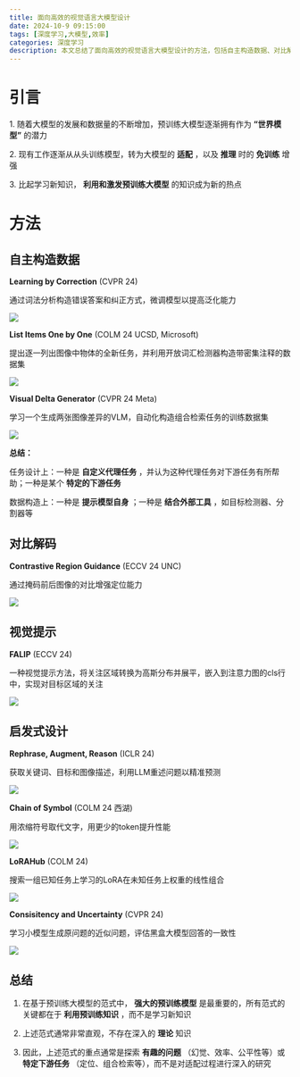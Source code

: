 ```yaml
---
title: 面向高效的视觉语言大模型设计
date: 2024-10-9 09:15:00
tags: [深度学习,大模型,效率]
categories: 深度学习
description: 本文总结了面向高效的视觉语言大模型设计的方法，包括自主构造数据、对比解码、视觉提示、启发式设计等方面的方法。
---
```


# 引言

1\. 随着大模型的发展和数据量的不断增加，预训练大模型逐渐拥有作为 __“世界模型”__ 的潜力

2\. 现有工作逐渐从从头训练模型，转为大模型的 __适配__ ，以及 __推理__ 时的 __免训练__ 增强

3\. 比起学习新知识， __利用和激发预训练大模型__ 的知识成为新的热点

# 方法

## 自主构造数据

**Learning by Correction** \(CVPR 24\)

通过词法分析构造错误答案和纠正方式，微调模型以提高泛化能力

![](https://s2.loli.net/2025/03/06/YT6jiDfO7uQswxc.png)

**List Items One by One** \(COLM 24 UCSD\, Microsoft\)

提出逐一列出图像中物体的全新任务，并利用开放词汇检测器构造带密集注释的数据集

**![](https://s2.loli.net/2025/03/06/KNv5jBkf94UVDOS.png)**

**Visual Delta Generator** \(CVPR 24 Meta\)

学习一个生成两张图像差异的VLM，自动化构造组合检索任务的训练数据集

![](https://s2.loli.net/2025/03/06/HbBs1iIvGlKZqm8.png)

**总结：**

任务设计上：一种是 __自定义代理任务__ ，并认为这种代理任务对下游任务有所帮助；一种是某个 __特定的下游任务__

数据构造上：一种是 __提示模型自身__ ；一种是 __结合外部工具__ ，如目标检测器、分割器等

## 对比解码

**Contrastive Region Guidance** \(ECCV 24 UNC\)

通过掩码前后图像的对比增强定位能力

![](https://s2.loli.net/2025/03/06/Y7Ibsr3ZitSHoP6.png)

## 视觉提示

**FALIP** \(ECCV 24\)

一种视觉提示方法，将关注区域转换为高斯分布并展平，嵌入到注意力图的cls行中，实现对目标区域的关注

![](https://s2.loli.net/2025/03/06/Ehos2eRtDnJKxdI.png)

## 启发式设计

**Rephrase\, Augment\, Reason** \(ICLR 24\)

获取关键词、目标和图像描述，利用LLM重述问题以精准预测

![](https://s2.loli.net/2025/03/06/STIdor6GBiVkRCP.png)

**Chain of Symbol** \(COLM 24 西湖\)

用浓缩符号取代文字，用更少的token提升性能

![](https://s2.loli.net/2025/03/06/xDK3t8p6YSyHv1R.png)

**LoRAHub** \(COLM 24\)

搜索一组已知任务上学习的LoRA在未知任务上权重的线性组合

![](https://s2.loli.net/2025/03/06/QiecFEN5ZmVtkqd.png)

**Consisitency and Uncertainty** \(CVPR 24\)

学习小模型生成原问题的近似问题，评估黑盒大模型回答的一致性

![](https://s2.loli.net/2025/03/06/6iPKNt9b4zOcjEI.png)

## 总结

1. 在基于预训练大模型的范式中， __强大的预训练模型__ 是最重要的，所有范式的关键都在于 __利用预训练知识__ ，而不是学习新知识

2. 上述范式通常非常直观，不存在深入的 __理论__ 知识

3. 因此，上述范式的重点通常是探索 __有趣的问题__ （幻觉、效率、公平性等）或 __特定下游任务__ （定位、组合检索等），而不是对适配过程进行深入的研究


